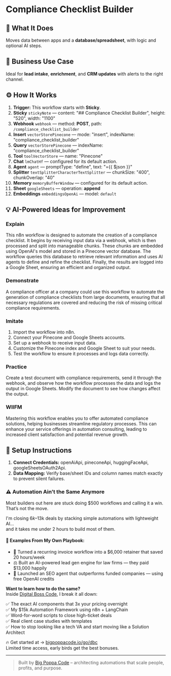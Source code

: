 # Compliance Checklist Builder
  ## 🚀 What It Does
  Moves data between apps and a **database/spreadsheet**, with logic and optional AI steps.
  
  ## 💼 Business Use Case
  Ideal for **lead intake**, **enrichment**, and **CRM updates** with alerts to the right channel.
  
  ## ⚙️ How It Works
  1. **Trigger:** This workflow starts with **Sticky**.
  2. **Sticky** `stickyNote` — content: "## Compliance Checklist Builder", height: "520", width: "1100"
3. **Webhook** `webhook` — method: **POST**, path: `/compliance_checklist_builder`
4. **Insert** `vectorStorePinecone` — mode: "insert", indexName: "compliance_checklist_builder"
5. **Query** `vectorStorePinecone` — indexName: "compliance_checklist_builder"
6. **Tool** `toolVectorStore` — name: "Pinecone"
7. **Chat** `lmChatHf` — configured for its default action.
8. **Agent** `agent` — promptType: "define", text: "={{ $json }}"
9. **Splitter** `textSplitterCharacterTextSplitter` — chunkSize: "400", chunkOverlap: "40"
10. **Memory** `memoryBufferWindow` — configured for its default action.
11. **Sheet** `googleSheets` — operation: **append**
12. **Embeddings** `embeddingsOpenAi` — model: `default`
  
  ## 💡 AI-Powered Ideas for Improvement
  ### Explain
This n8n workflow is designed to automate the creation of a compliance checklist. It begins by receiving input data via a webhook, which is then processed and split into manageable chunks. These chunks are embedded using OpenAI's model and stored in a Pinecone vector database. The workflow queries this database to retrieve relevant information and uses AI agents to define and refine the checklist. Finally, the results are logged into a Google Sheet, ensuring an efficient and organized output.

### Demonstrate
A compliance officer at a company could use this workflow to automate the generation of compliance checklists from large documents, ensuring that all necessary regulations are covered and reducing the risk of missing critical compliance requirements.

### Imitate
1. Import the workflow into n8n.
2. Connect your Pinecone and Google Sheets accounts.
3. Set up a webhook to receive input data.
4. Customize the Pinecone index and Google Sheet to suit your needs.
5. Test the workflow to ensure it processes and logs data correctly.

### Practice
Create a test document with compliance requirements, send it through the webhook, and observe how the workflow processes the data and logs the output in Google Sheets. Modify the document to see how changes affect the output.

### WIIFM
Mastering this workflow enables you to offer automated compliance solutions, helping businesses streamline regulatory processes. This can enhance your service offerings in automation consulting, leading to increased client satisfaction and potential revenue growth.
  
  ## 🔧 Setup Instructions
  1. **Connect Credentials:** openAiApi, pineconeApi, huggingFaceApi, googleSheetsOAuth2Api.
2. **Data Mapping:** Verify base/sheet IDs and column names match exactly to prevent silent failures.
  
### ⚠️ Automation Ain’t the Same Anymore

Most builders out here are stuck doing $500 workflows and calling it a win.  
That’s not the move.  

I'm closing $6k–$13k deals by stacking simple automations with lightweight AI...  
and it takes me under 2 hours to build most of them.

#### 🧠 Examples From My Own Playbook:
- 🔁 Turned a recurring invoice workflow into a $6,000 retainer that saved 20 hours/week  
- ⚖️ Built an AI-powered lead gen engine for law firms — they paid $13,000 happily  
- 🚀 Launched an SEO agent that outperforms funded companies — using free OpenAI credits  

**Want to learn how to do the same?**  
Inside [Digital Boss Code](https://bigpoppacode.io/go/dbc), I break it all down:

✅ The exact AI components that 3x your pricing overnight  
✅ My $15k Automation Framework using n8n + LangChain  
✅ Word-for-word scripts to close high-ticket deals  
✅ Real client case studies with templates  
✅ How to stop looking like a tech VA and start moving like a Solution Architect  

🔥 Get started at → [bigpoppacode.io/go/dbc](https://bigpoppacode.io/go/dbc)  
Limited time access, early birds get the best bonuses.

---
> Built by [Big Poppa Code](https://bigpoppacode.io) – architecting automations that scale people, profits, and purpose.
  